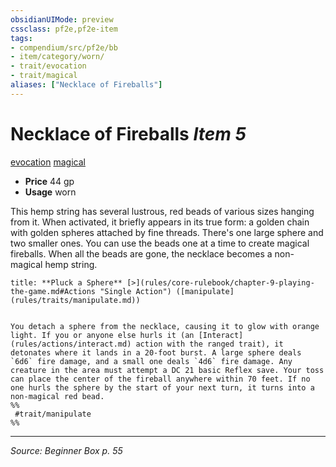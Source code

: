 ```yaml
---
obsidianUIMode: preview
cssclass: pf2e,pf2e-item
tags:
- compendium/src/pf2e/bb
- item/category/worn/
- trait/evocation
- trait/magical
aliases: ["Necklace of Fireballs"]
---
```

# Necklace of Fireballs *Item 5*  
[evocation](evocation.md "Evocation School Trait")  [magical](magical.md "Magical Item Trait")  

- **Price** 44 gp
- **Usage** worn

This hemp string has several lustrous, red beads of various sizes hanging from it. When activated, it briefly appears in its true form: a golden chain with golden spheres attached by fine threads. There's one large sphere and two smaller ones. You can use the beads one at a time to create magical fireballs. When all the beads are gone, the necklace becomes a non-magical hemp string.

```ad-embed-ability
title: **Pluck a Sphere** [>](rules/core-rulebook/chapter-9-playing-the-game.md#Actions "Single Action") ([manipulate](rules/traits/manipulate.md))


You detach a sphere from the necklace, causing it to glow with orange light. If you or anyone else hurls it (an [Interact](rules/actions/interact.md) action with the ranged trait), it detonates where it lands in a 20-foot burst. A large sphere deals `6d6` fire damage, and a small one deals `4d6` fire damage. Any creature in the area must attempt a DC 21 basic Reflex save. Your toss can place the center of the fireball anywhere within 70 feet. If no one hurls the sphere by the start of your next turn, it turns into a non-magical red bead.  
%%
 #trait/manipulate 
%%
```


---
*Source: Beginner Box p. 55*